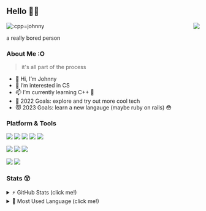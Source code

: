 ## Hello 👋👋


<img src="https://count.getloli.com/get/@:cpp-johnny" alt=":cpp=johnny" /> <img src="https://camo.githubusercontent.com/31570a8b0ead8a0d86620dd4431760dd7a4021113e6a6359b7a1b23427532bd0/68747470733a2f2f776561746865722d69636f6e2e6a6f75726e657961642e7265706c2e636f2f407368616e676861693f763d31" align="right" data-canonical-src="https://weather-icon.journeyad.repl.co/@singapore?v=1" style="max-width: 100%;">



a really bored person 


### About Me :O


> it's all part of the process 

- 👋 Hi, I’m Johnny
- 👀 I’m interested in CS  
- 📫 I’m currently learning C++ 🥲
- 🎯 2022 Goals: explore and try out more cool tech
- 😻 2023 Goals: learn a new langauge (maybe ruby on rails) 😳 



### Platform & Tools


<!--- href is for redirect link, then img src="whatever" is stolen from --->
<!--- github user journey ad, just ctrl shift i to see the elements and --->
<!--- copy paste, change the names accordingly, and no. A81D33 is colour --->

<a href="https://www.debian.org/" rel="nofollow"><img src="https://img.shields.io/badge/OS-Debian-A81D33?style=flat-square&logo=debian&logoColor=ffffff" style="max-width: 100%;"></a> 
<a href="https://www.apple.com/" rel="nofollow"><img src="https://img.shields.io/badge/OS-iOS-292e33?style=flat-square&logo=apple&logoColor=ffffff" style="max-width: 100%;"></a> 
<a href="https://www.python.org/" rel="nofollow"><img src="https://img.shields.io/badge/-Python-3776AB?style=flat-square&logo=Python&logoColor=white" style="max-width: 100%;"></a>
<a href="https://cplusplus.com/" rel="nofollow"><img src="https://img.shields.io/badge/-C++-00599C?style=flat-square&logo=cplusplus&logoColor=white" style="max-width: 100%;"></a>
<a href="https://www.javascript.com/" rel="nofollow"><img src="https://img.shields.io/badge/-JavaScript-F7DF1E?style=flat-square&logo=JavaScript&logoColor=white" style="max-width: 100%;"></a>


<a href="https://replit.com/" rel="nofollow"><img src="https://img.shields.io/badge/IDE-repl.it-F26207?style=flat-square&logo=replit&logoColor=ffffff" style="max-width: 100%;"></a>
<a href="https://code.visualstudio.com/" rel="nofollow"><img src="https://img.shields.io/badge/IDE-Visual%20Studio%20Code-blue?style=flat-square&logo=visual-studio-code&logoColor=ffffff" style="max-width: 100%;"></a>
<a href="htpps://https://codepen.io/" rel="nofollow"><img src="https://img.shields.io/badge/-CodePen-000000?style=flat-square&logo=codepen&logoColor=white" style="max-width: 100%;"></a>



<a href="https://dev.to" rel="nofollow"><img src="https://img.shields.io/badge/-Dev-0A0A0A?style=flat-square&logo=Dev.to&logoColor=white" style="max-width: 100%;"></a>
<a href="https://https://www.datacamp.com/" rel="nofollow"><img src="https://img.shields.io/badge/-DataCamp-03EF62?style=flat-square&logo=datacamp&logoColor=white" style="max-width: 100%;"></a>


### Stats 😲

<details><summary>⚡ GitHub Stats (click me!)</summary>
<p>

![johnny's GitHub stats](https://github-readme-stats.vercel.app/api?username=cpp-johnny&show_icons=true) 

</p>
</details>

<details><summary>💪 Most Used Language (click me!) </summary>
<p>

[![Top Langs](https://github-readme-stats.vercel.app/api/top-langs/?username=cpp-johnny)](https://github.com/anuraghazra/github-readme-stats)

</p>
</details>




<!--- ignore below, still running on op's server, did not create own vercel server -->
<!--- github token expires at The token will expire on Sat, Jan 7 2023, follow vid for more steps --->
<!--- https://www.youtube.com/watch?v=n6d4KHSKqGk&t=107s&ab_channel=codeSTACKr --->





